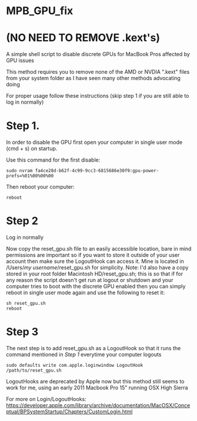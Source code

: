 # MPB_GPU_fix
# (NO NEED TO REMOVE .kext's)
A simple shell script to disable discrete GPUs for MacBook Pros affected by GPU issues

This method requires you to remove none of the AMD or NVDIA ".kext" files from your system folder as I have seen many other methods advocating doing

For proper usage follow these instructions (skip step 1 if you are still able to log in normally)

# Step 1.

In order to disable the GPU first open your computer in single user mode (cmd + s) on startup.

Use this command for the first disable:
```
sudo nvram fa4ce28d-b62f-4c99-9cc3-6815686e30f9:gpu-power-prefs=%01%00%00%00
```
Then reboot your computer:
```
reboot
```

# Step 2

Log in normally

Now copy the reset_gpu.sh file to an easily accessible location, bare in mind permissions are important so if you want to store it outside of your user account then make sure the LogoutHook can access it. Mine is located in /Users/*my username*/reset_gpu.sh for simplicity.
Note: I'd also have a copy stored in your root folder Macintosh HD/reset_gpu.sh; this is so that if for any reason the script doesn't get run at logout or shutdown and your computer tries to boot with the discrete GPU enabled then you can simply reboot in single user mode again and use the following to reset it:
```
sh reset_gpu.sh
reboot
```

# Step 3
The next step is to add reset_gpu.sh as a LogoutHook so that it runs the command mentioned in *Step 1* everytime your computer logouts
```
sudo defaults write com.apple.loginwindow LogoutHook /path/to/reset_gpu.sh
```

LogoutHooks are deprecated by Apple now but this method still seems to work for me, using an early 2011 Macbook Pro 15" running OSX High Sierra

For more on Login/LogoutHooks:
https://developer.apple.com/library/archive/documentation/MacOSX/Conceptual/BPSystemStartup/Chapters/CustomLogin.html
